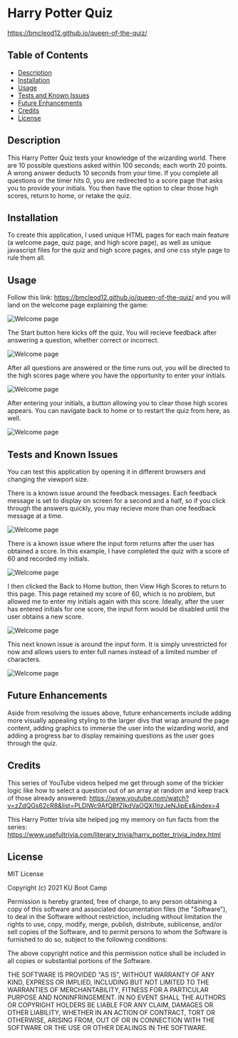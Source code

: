 # Harry Potter Quiz
https://bmcleod12.github.io/queen-of-the-quiz/

## Table of Contents

* [Description](#description)
* [Installation](#installation)
* [Usage](#usage)
* [Tests and Known Issues](#tests)
* [Future Enhancements](#future)
* [Credits](#credits)
* [License](#license)


## Description
This Harry Potter Quiz tests your knowledge of the wizarding world. There are 10 possible questions asked within 100 seconds; each worth 20 points. A wrong answer deducts 10 seconds from your time. If you complete all questions or the timer hits 0, you are redirected to a score page that asks you to provide your initials. You then have the option to clear those high scores, return to home, or retake the quiz.

## Installation
To create this application, I used unique HTML pages for each main feature (a welcome page, quiz page, and high score page), as well as unique javascript files for the quiz and high score pages, and one css style page to rule them all.

## Usage
Follow this link: https://bmcleod12.github.io/queen-of-the-quiz/ and you will land on the welcome page explaining the game:

<img alt="Welcome page" src="images/welcomepage.PNG"/>

The Start button here kicks off the quiz. You will recieve feedback after answering a question, whether correct or incorrect.

<img alt="Welcome page" src="images/quiz.PNG"/>

After all questions are answered or the time runs out, you will be directed to the high scores page where you have the opportunity to enter your initials.

<img alt="Welcome page" src="images/highscores.PNG"/>

After entering your initials, a button allowing you to clear those high scores appears. You can navigate back to home or to restart the quiz from here, as well.

<img alt="Welcome page" src="images/noscore.PNG"/>

## Tests and Known Issues
You can test this application by opening it in different browsers and changing the viewport size.

There is a known issue around the feedback messages. Each feedback message is set to display on screen for a second and a half, so if you click through the answers quickly, you may recieve more than one feedback message at a time.

<img alt="Welcome page" src="images/bothmessagesdisplayed.PNG"/>

There is a known issue where the input form returns after the user has obtained a score. In this example, I have completed the quiz with a score of 60 and recorded my initials.

<img alt="Welcome page" src="images/score1.PNG"/>

I then clicked the Back to Home button, then View High Scores to return to this page. This page retained my score of 60, which is no problem, but allowed me to enter my initials again with this score. Ideally, after the user has entered initials for one score, the input form would be disabled until the user obtains a new score.

<img alt="Welcome page" src="images/score2.PNG"/>

This next known issue is around the input form. It is simply unrestricted for now and allows users to enter full names instead of a limited number of characters.

<img alt="Welcome page" src="images/fullnameinhighscore.PNG"/>

## Future Enhancements
Aside from resolving the issues above, future enhancements include adding more visually appealing styling to the larger divs that wrap around the page content, adding graphics to immerse the user into the wizarding world, and adding a progress bar to display remaining questions as the user goes through the quiz.

## Credits
This series of YouTube videos helped me get through some of the trickier logic like how to select a question out of an array at random and keep track of those already answered: https://www.youtube.com/watch?v=zZdQGs62cR8&list=PLDlWc9AfQBfZIkdVaOQXi1tizJeNJipEx&index=4

This Harry Potter trivia site helped jog my memory on fun facts from the series:
https://www.usefultrivia.com/literary_trivia/harry_potter_trivia_index.html

## License

MIT License

Copyright (c) 2021 KU Boot Camp

Permission is hereby granted, free of charge, to any person obtaining a copy
of this software and associated documentation files (the "Software"), to deal
in the Software without restriction, including without limitation the rights
to use, copy, modify, merge, publish, distribute, sublicense, and/or sell
copies of the Software, and to permit persons to whom the Software is
furnished to do so, subject to the following conditions:

The above copyright notice and this permission notice shall be included in all
copies or substantial portions of the Software.

THE SOFTWARE IS PROVIDED "AS IS", WITHOUT WARRANTY OF ANY KIND, EXPRESS OR
IMPLIED, INCLUDING BUT NOT LIMITED TO THE WARRANTIES OF MERCHANTABILITY,
FITNESS FOR A PARTICULAR PURPOSE AND NONINFRINGEMENT. IN NO EVENT SHALL THE
AUTHORS OR COPYRIGHT HOLDERS BE LIABLE FOR ANY CLAIM, DAMAGES OR OTHER
LIABILITY, WHETHER IN AN ACTION OF CONTRACT, TORT OR OTHERWISE, ARISING FROM,
OUT OF OR IN CONNECTION WITH THE SOFTWARE OR THE USE OR OTHER DEALINGS IN THE
SOFTWARE.
